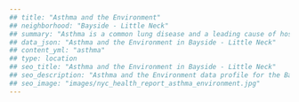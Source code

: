 ```yaml
---
## title: "Asthma and the Environment"
## neighborhood: "Bayside - Little Neck"
## summary: "Asthma is a common lung disease and a leading cause of hospitalizations for children under 15 years old. This report provides a summary of asthma indicators by neighborhood. It also describes housing and neighborhood characteristics that can make asthma worse."
## data_json: "Asthma and the Environment in Bayside - Little Neck"
## content_yml: "asthma"
## type: location
## seo_title: "Asthma and the Environment in Bayside - Little Neck"
## seo_description: "Asthma and the Environment data profile for the Bayside - Little Neck neighborhood of NYC."
## seo_image: "images/nyc_health_report_asthma_environment.jpg"
---
```

